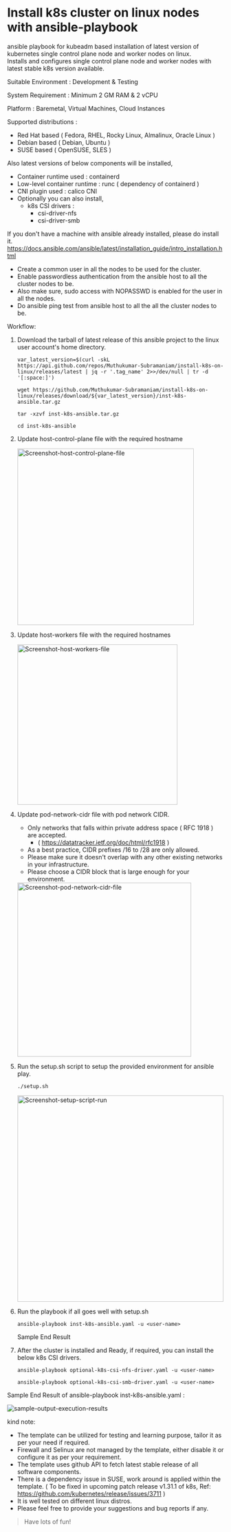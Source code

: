 # Install k8s cluster on linux nodes with ansible-playbook
ansible playbook for kubeadm based installation of latest version of kubernetes single control plane node and worker nodes on linux.  
Installs and configures single control plane node and worker nodes with latest stable k8s version available.  

Suitable Environment : Development & Testing

System Requirement : Minimum 2 GM RAM & 2 vCPU

Platform : Baremetal, Virtual Machines, Cloud Instances

Supported distributions : 
* Red Hat based ( Fedora, RHEL, Rocky Linux, Almalinux, Oracle Linux ) 
* Debian based  ( Debian, Ubuntu )
* SUSE based  ( OpenSUSE, SLES )

Also latest versions of below components will be installed,  
* Container runtime used : containerd  
* Low-level container runtime : runc ( dependency of containerd )  
* CNI plugin used : calico CNI   
* Optionally you can also install,  
  * k8s CSI drivers :
    * csi-driver-nfs  
    * csi-driver-smb


If you don't have a machine with ansible already installed, please do install it.  
https://docs.ansible.com/ansible/latest/installation_guide/intro_installation.html  

* Create a common user in all the nodes to be used for the cluster.  
* Enable passwordless authentication from the ansible host to all the cluster nodes to be.  
* Also make sure, sudo access with NOPASSWD is enabled for the user in all the nodes.  
* Do ansible ping test from ansible host to all the all the cluster nodes to be.  

Workflow:  

1) Download the tarball of latest release of this ansible project to the linux user account's home directory.

   ```
   var_latest_version=$(curl -skL https://api.github.com/repos/Muthukumar-Subramaniam/install-k8s-on-linux/releases/latest | jq -r '.tag_name' 2>>/dev/null | tr -d '[:space:]')
   ```
   ```
   wget https://github.com/Muthukumar-Subramaniam/install-k8s-on-linux/releases/download/${var_latest_version}/inst-k8s-ansible.tar.gz
   ```
   ```
   tar -xzvf inst-k8s-ansible.tar.gz
   ```
   ```
   cd inst-k8s-ansible
   ```
2) Update host-control-plane file with the required hostname
   
   <img width="410" alt="Screenshot-host-control-plane-file" src="https://github.com/user-attachments/assets/1d465756-4e88-462f-94cd-5b7c8df36d6e">
  
4) Update host-workers file with the required hostnames
   
   <img width="372" alt="Screenshot-host-workers-file" src="https://github.com/user-attachments/assets/e0476ec1-4ca3-412d-ba72-5a02bf6e17bf">

6) Update pod-network-cidr file with pod network CIDR.  
   * Only networks that falls within private address space ( RFC 1918 ) are accepted.  
     * ( https://datatracker.ietf.org/doc/html/rfc1918 )  
   * As a best practice, CIDR prefixes /16 to /28 are only allowed.  
   * Please make sure it doesn't overlap with any other existing networks in your infrastructure.  
   * Please choose a CIDR block that is large enough for your environment.  
     
   <img width="404" alt="Screenshot-pod-network-cidr-file" src="https://github.com/user-attachments/assets/278507ea-aec9-4535-8097-4b1ac4a49101">

7) Run the setup.sh script to setup the provided environment for ansible play.
   ```
   ./setup.sh
   ```
   <img width="479" alt="Screenshot-setup-script-run" src="https://github.com/user-attachments/assets/d90744a2-6308-41b0-834e-25d3db0bf713">

9) Run the playbook if all goes well with setup.sh
   ```
   ansible-playbook inst-k8s-ansible.yaml -u <user-name>
   ```
   Sample End Result
   
7) After the cluster is installed and Ready, if required, you can install the below k8s CSI drivers.   
   ```
   ansible-playbook optional-k8s-csi-nfs-driver.yaml -u <user-name> 
   ```
   ```
   ansible-playbook optional-k8s-csi-smb-driver.yaml -u <user-name>
   ```

Sample End Result of ansible-playbook inst-k8s-ansible.yaml :    

![sample-output-execution-results](https://github.com/user-attachments/assets/a4a50841-4407-4c21-943c-0828dce76225)



kind note:  
* The template can be utilized for testing and learning purpose, tailor it as per your need if required.
* Firewall and Selinux are not managed by the template, either disable it or configure it as per your requirement.
* The template uses github API to fetch latest stable release of all software components.
* There is a dependency issue in SUSE, work around is applied within the template.
  ( To be fixed in upcoming patch release v1.31.1 of k8s, Ref: https://github.com/kubernetes/release/issues/3711 ) 
* It is well tested on different linux distros.
* Please feel free to provide your suggestions and bug reports if any.

> Have lots of fun!
